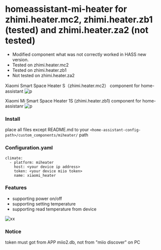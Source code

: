 # homeassistant-mi-heater for zhimi.heater.mc2, zhimi.heater.zb1 (tested) and zhimi.heater.za2 (not tested)
- Modified component what was not correctly worked in HASS new version.
- Tested on zhimi.heater.mc2
- Tested on zhimi.heater.zb1
- Not tested on zhimi.heater.za2


Xiaomi Smart Space Heater S（zhimi.heater.mc2） component for home-assistant
![p](https://cdn.weasy.io/users/xiaomi/catalog/mi_smart_space_heater_s.jpg)

Xiaomi Mi Smart Space Heater 1S (zhimi.heater.zb1) component for home-assistanr
![p](https://www.powerplanetonline.com/cdnassets/calefactor_electrico_xiaomi_mi_smart_space_heater_1s_01_l.jpg)

### Install
place all files except README.md to your ````<home-assistant-config-path>/custom_components/miheater/````  path
### Configuration.yaml

````
climate:
  - platform: miheater
    host: <your device ip address>
    token: <your device miio token>
    name: xiaomi_heater
````


### Features

* supporting power on/off
* supporting setting temperature
* supporting read temperature from device

![xx](https://bbs.hassbian.com/data/attachment/forum/201812/25/003901jd82efz3hkgh639v.png)

### Notice
token must got from APP miio2.db, not from "miio discover" on PC
